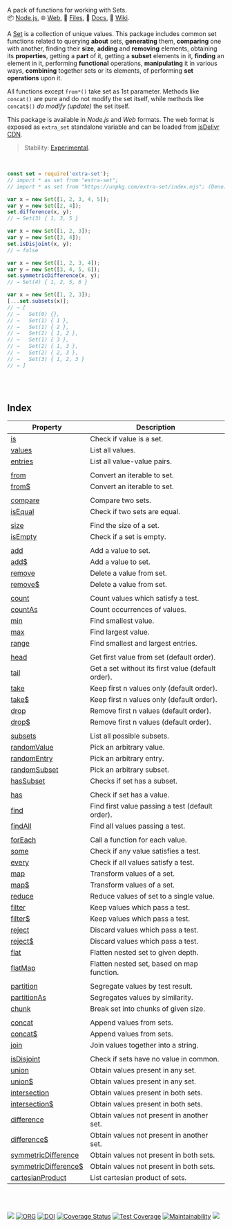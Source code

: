 A pack of functions for working with Sets.<br>
📦 [Node.js](https://www.npmjs.com/package/extra-set),
🌐 [Web](https://www.npmjs.com/package/extra-set.web),
📜 [Files](https://unpkg.com/extra-set/),
📰 [Docs](https://nodef.github.io/extra-set/),
📘 [Wiki](https://github.com/nodef/extra-set/wiki/).

A [Set] is a collection of unique values. This package includes common set
functions related to querying **about** sets, **generating** them, **comparing**
one with another, finding their **size**, **adding** and **removing** elements,
obtaining its **properties**, getting a **part** of it, getting a **subset**
elements in it, **finding** an element in it, performing **functional**
operations, **manipulating** it in various ways, **combining** together sets or
its elements, of performing **set** **operations** upon it.

All functions except `from*()` take set as 1st parameter. Methods like
`concat()` are pure and do not modify the set itself, while methods like
`concat$()` *do modify (update)* the set itself.

This package is available in *Node.js* and *Web* formats. The web format
is exposed as `extra_set` standalone variable and can be loaded from
[jsDelivr CDN].

> Stability: [Experimental](https://www.youtube.com/watch?v=L1j93RnIxEo).

[Set]: https://developer.mozilla.org/en-US/docs/Web/JavaScript/Reference/Global_Objects/Set
[jsDelivr CDN]: https://cdn.jsdelivr.net/npm/extra-set.web/index.js

<br>

```javascript
const set = require('extra-set');
// import * as set from "extra-set";
// import * as set from "https://unpkg.com/extra-set/index.mjs"; (Deno)

var x = new Set([1, 2, 3, 4, 5]);
var y = new Set([2, 4]);
set.difference(x, y);
// → Set(3) { 1, 3, 5 }

var x = new Set([1, 2, 3]);
var y = new Set([3, 4]);
set.isDisjoint(x, y);
// → false

var x = new Set([1, 2, 3, 4]);
var y = new Set([3, 4, 5, 6]);
set.symmetricDifference(x, y);
// → Set(4) { 1, 2, 5, 6 }

var x = new Set([1, 2, 3]);
[...set.subsets(x)];
// → [
// →   Set(0) {},
// →   Set(1) { 1 },
// →   Set(1) { 2 },
// →   Set(2) { 1, 2 },
// →   Set(1) { 3 },
// →   Set(2) { 1, 3 },
// →   Set(2) { 2, 3 },
// →   Set(3) { 1, 2, 3 }
// → ]
```

<br>
<br>


## Index

| Property | Description |
|  ----  |  ----  |
| [is] | Check if value is a set. |
| [values] | List all values. |
| [entries] | List all value-value pairs. |
|  |  |
| [from] | Convert an iterable to set. |
| [from$] | Convert an iterable to set. |
|  |  |
| [compare] | Compare two sets. |
| [isEqual] | Check if two sets are equal. |
|  |  |
| [size] | Find the size of a set. |
| [isEmpty] | Check if a set is empty. |
|  |  |
| [add] | Add a value to set. |
| [add$] | Add a value to set. |
| [remove] | Delete a value from set. |
| [remove$] | Delete a value from set. |
|  |  |
| [count] | Count values which satisfy a test. |
| [countAs] | Count occurrences of values. |
| [min] | Find smallest value. |
| [max] | Find largest value. |
| [range] | Find smallest and largest entries. |
|  |  |
| [head] | Get first value from set (default order). |
| [tail] | Get a set without its first value (default order). |
| [take] | Keep first n values only (default order). |
| [take$] | Keep first n values only (default order). |
| [drop] | Remove first n values (default order). |
| [drop$] | Remove first n values (default order). |
|  |  |
| [subsets] | List all possible subsets. |
| [randomValue] | Pick an arbitrary value. |
| [randomEntry] | Pick an arbitrary entry. |
| [randomSubset] | Pick an arbitrary subset. |
| [hasSubset] | Checks if set has a subset. |
|  |  |
| [has] | Check if set has a value. |
| [find] | Find first value passing a test (default order). |
| [findAll] | Find all values passing a test. |
|  |  |
| [forEach] | Call a function for each value. |
| [some] | Check if any value satisfies a test. |
| [every] | Check if all values satisfy a test. |
| [map] | Transform values of a set. |
| [map$] | Transform values of a set. |
| [reduce] | Reduce values of set to a single value. |
| [filter] | Keep values which pass a test. |
| [filter$] | Keep values which pass a test. |
| [reject] | Discard values which pass a test. |
| [reject$] | Discard values which pass a test. |
| [flat] | Flatten nested set to given depth. |
| [flatMap] | Flatten nested set, based on map function. |
|  |  |
| [partition] | Segregate values by test result. |
| [partitionAs] | Segregates values by similarity. |
| [chunk] | Break set into chunks of given size. |
|  |  |
| [concat] | Append values from sets. |
| [concat$] | Append values from sets. |
| [join] | Join values together into a string. |
|  |  |
| [isDisjoint] | Check if sets have no value in common. |
| [union] | Obtain values present in any set. |
| [union$] | Obtain values present in any set. |
| [intersection] | Obtain values present in both sets. |
| [intersection$] | Obtain values present in both sets. |
| [difference] | Obtain values not present in another set. |
| [difference$] | Obtain values not present in another set. |
| [symmetricDifference] | Obtain values not present in both sets. |
| [symmetricDifference$] | Obtain values not present in both sets. |
| [cartesianProduct] | List cartesian product of sets. |

<br>
<br>


[![](https://img.youtube.com/vi/mvO6zaIUO18/maxresdefault.jpg)](https://www.youtube.com/watch?v=mvO6zaIUO18)
[![ORG](https://img.shields.io/badge/org-nodef-green?logo=Org)](https://nodef.github.io)
[![DOI](https://zenodo.org/badge/133403268.svg)](https://zenodo.org/badge/latestdoi/133403268)
[![Coverage Status](https://coveralls.io/repos/github/nodef/extra-set/badge.svg?branch=master)](https://coveralls.io/github/nodef/extra-set?branch=master)
[![Test Coverage](https://api.codeclimate.com/v1/badges/f0511916d4a805c040f6/test_coverage)](https://codeclimate.com/github/nodef/extra-set/test_coverage)
[![Maintainability](https://api.codeclimate.com/v1/badges/f0511916d4a805c040f6/maintainability)](https://codeclimate.com/github/nodef/extra-set/maintainability)
![](https://ga-beacon.deno.dev/G-RC63DPBH3P:SH3Eq-NoQ9mwgYeHWxu7cw/github.com/nodef/extra-set)


[is]: https://github.com/nodef/extra-set/wiki/is
[values]: https://github.com/nodef/extra-set/wiki/values
[entries]: https://github.com/nodef/extra-set/wiki/entries
[from]: https://github.com/nodef/extra-set/wiki/from
[from$]: https://github.com/nodef/extra-set/wiki/from$
[compare]: https://github.com/nodef/extra-set/wiki/compare
[isEqual]: https://github.com/nodef/extra-set/wiki/isEqual
[size]: https://github.com/nodef/extra-set/wiki/size
[isEmpty]: https://github.com/nodef/extra-set/wiki/isEmpty
[add]: https://github.com/nodef/extra-set/wiki/add
[add$]: https://github.com/nodef/extra-set/wiki/add$
[remove]: https://github.com/nodef/extra-set/wiki/remove
[remove$]: https://github.com/nodef/extra-set/wiki/remove$
[count]: https://github.com/nodef/extra-set/wiki/count
[countAs]: https://github.com/nodef/extra-set/wiki/countAs
[min]: https://github.com/nodef/extra-set/wiki/min
[max]: https://github.com/nodef/extra-set/wiki/max
[range]: https://github.com/nodef/extra-set/wiki/range
[head]: https://github.com/nodef/extra-set/wiki/head
[tail]: https://github.com/nodef/extra-set/wiki/tail
[take]: https://github.com/nodef/extra-set/wiki/take
[take$]: https://github.com/nodef/extra-set/wiki/take$
[drop]: https://github.com/nodef/extra-set/wiki/drop
[drop$]: https://github.com/nodef/extra-set/wiki/drop$
[subsets]: https://github.com/nodef/extra-set/wiki/subsets
[randomValue]: https://github.com/nodef/extra-set/wiki/randomValue
[randomEntry]: https://github.com/nodef/extra-set/wiki/randomEntry
[randomSubset]: https://github.com/nodef/extra-set/wiki/randomSubset
[hasSubset]: https://github.com/nodef/extra-set/wiki/hasSubset
[has]: https://github.com/nodef/extra-set/wiki/has
[find]: https://github.com/nodef/extra-set/wiki/find
[findAll]: https://github.com/nodef/extra-set/wiki/findAll
[forEach]: https://github.com/nodef/extra-set/wiki/forEach
[some]: https://github.com/nodef/extra-set/wiki/some
[every]: https://github.com/nodef/extra-set/wiki/every
[map]: https://github.com/nodef/extra-set/wiki/map
[map$]: https://github.com/nodef/extra-set/wiki/map$
[reduce]: https://github.com/nodef/extra-set/wiki/reduce
[filter]: https://github.com/nodef/extra-set/wiki/filter
[filter$]: https://github.com/nodef/extra-set/wiki/filter$
[reject]: https://github.com/nodef/extra-set/wiki/reject
[reject$]: https://github.com/nodef/extra-set/wiki/reject$
[flat]: https://github.com/nodef/extra-set/wiki/flat
[flatMap]: https://github.com/nodef/extra-set/wiki/flatMap
[partition]: https://github.com/nodef/extra-set/wiki/partition
[partitionAs]: https://github.com/nodef/extra-set/wiki/partitionAs
[chunk]: https://github.com/nodef/extra-set/wiki/chunk
[concat]: https://github.com/nodef/extra-set/wiki/concat
[concat$]: https://github.com/nodef/extra-set/wiki/concat$
[join]: https://github.com/nodef/extra-set/wiki/join
[isDisjoint]: https://github.com/nodef/extra-set/wiki/isDisjoint
[union]: https://github.com/nodef/extra-set/wiki/union
[union$]: https://github.com/nodef/extra-set/wiki/union$
[intersection]: https://github.com/nodef/extra-set/wiki/intersection
[intersection$]: https://github.com/nodef/extra-set/wiki/intersection$
[difference]: https://github.com/nodef/extra-set/wiki/difference
[difference$]: https://github.com/nodef/extra-set/wiki/difference$
[symmetricDifference]: https://github.com/nodef/extra-set/wiki/symmetricDifference
[symmetricDifference$]: https://github.com/nodef/extra-set/wiki/symmetricDifference$
[cartesianProduct]: https://github.com/nodef/extra-set/wiki/cartesianProduct
